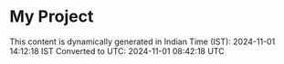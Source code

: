 # My Project

This content is dynamically generated in Indian Time (IST): 2024-11-01 14:12:18 IST
Converted to UTC: 2024-11-01 08:42:18 UTC
